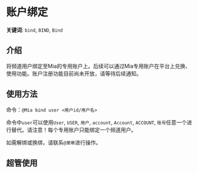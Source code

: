 # 账户绑定

**关键词**: `bind`, `BIND`, `Bind`

## 介绍

将频道用户绑定至Mia的专用账户上。后续可以通过Mia专用账户在平台上兑换、使用功能。账户注册功能目前尚未开放，请等待后续通知。

## 使用方法

命令：`@Mia bind user <用户id/用户名>`

命令中`user`可以使用`User`, `USER`, `用户`, `account`, `Account`, `ACCOUNT`, `账号`任意一个进行替代。请注意！每个专用账户只能绑定一个频道用户。

如需解绑或换绑，请联系`@萧寒`进行操作。

## 超管使用
